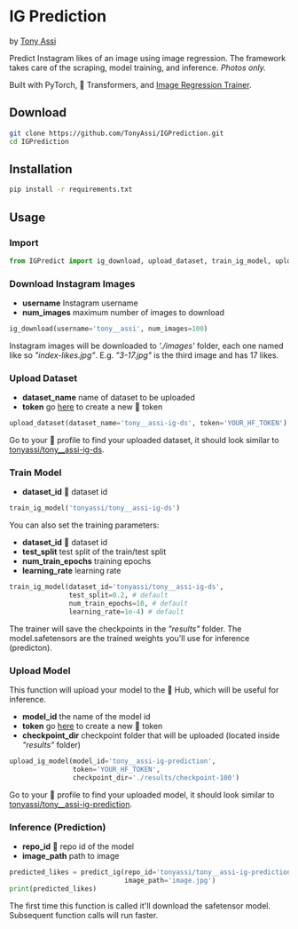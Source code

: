 # IG Prediction

by [Tony Assi](https://www.tonyassi.com/)

Predict Instagram likes of an image using image regression. The framework takes care of the scraping, model training, and inference. *Photos only.*

Built with PyTorch, 🤗 Transformers, and [Image Regression Trainer](https://github.com/TonyAssi/ImageRegression).

## Download
```bash
git clone https://github.com/TonyAssi/IGPrediction.git
cd IGPrediction
```

## Installation
```bash
pip install -r requirements.txt
```

## Usage

### Import 
```python
from IGPredict import ig_download, upload_dataset, train_ig_model, upload_ig_model, predict_ig
```

### Download Instagram Images
- **username** Instagram username
- **num_images** maximum number of images to download
```python
ig_download(username='tony__assi', num_images=100)
```
Instagram images will be downloaded to *'./images'* folder, each one named like so *"index-likes.jpg"*. E.g. *"3-17.jpg"* is the third image and has 17 likes.

### Upload Dataset
- **dataset_name** name of dataset to be uploaded
- **token** go [here](https://huggingface.co/settings/tokens) to create a new 🤗 token
```python
upload_dataset(dataset_name='tony__assi-ig-ds', token='YOUR_HF_TOKEN')
```
Go to your  🤗 profile to find your uploaded dataset, it should look similar to [tonyassi/tony__assi-ig-ds](https://huggingface.co/datasets/tonyassi/tony__assi-ig-ds).

### Train Model
- **dataset_id** 🤗 dataset id
```python
train_ig_model('tonyassi/tony__assi-ig-ds')
```
You can also set the training parameters:
- **dataset_id** 🤗 dataset id
- **test_split** test split of the train/test split
- **num_train_epochs** training epochs
- **learning_rate** learning rate
```python
train_ig_model(dataset_id='tonyassi/tony__assi-ig-ds',
               test_split=0.2, # default
               num_train_epochs=10, # default
               learning_rate=1e-4) # default
```
The trainer will save the checkpoints in the *"results"* folder. The model.safetensors are the trained weights you'll use for inference (predicton).

### Upload Model
This function will upload your model to the 🤗 Hub, which will be useful for inference.
- **model_id** the name of the model id
- **token** go [here](https://huggingface.co/settings/tokens) to create a new 🤗 token
- **checkpoint_dir** checkpoint folder that will be uploaded (located inside *"results"* folder)
```python
upload_ig_model(model_id='tony__assi-ig-prediction',
                token='YOUR_HF_TOKEN',
                checkpoint_dir='./results/checkpoint-100')
```
Go to your 🤗 profile to find your uploaded model, it should look similar to [tonyassi/tony__assi-ig-prediction](https://huggingface.co/tonyassi/tony__assi-ig-prediction).

### Inference (Prediction)
- **repo_id** 🤗 repo id of the model
- **image_path** path to image
```python
predicted_likes = predict_ig(repo_id='tonyassi/tony__assi-ig-prediction',
                             image_path='image.jpg')
print(predicted_likes)
```
The first time this function is called it'll download the safetensor model. Subsequent function calls will run faster.


